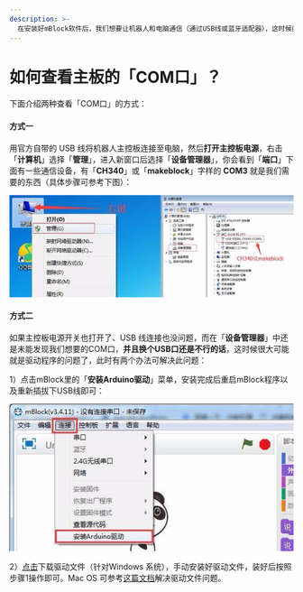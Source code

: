 ```yaml
---
description: >-
  在安装好mBlock软件后，我们想要让机器人和电脑通信（通过USB线或蓝牙适配器），这时候就需要用到「串口」（也就是我们常说的「COM口」，故后文均以「COM口」代替「串口」），那么该如何查看我们主控板对应的COM口呢？
---
```


# 如何查看主板的「COM口」？

下面介绍两种查看「COM口」的方式：

#### 方式一

用官方自带的 USB 线将机器人主控板连接至电脑，然后**打开主控板电源**，右击「**计算机**」选择「**管理**」，进入新窗口后选择「**设备管理器**」，你会看到「**端口**」下面有一些通信设备，有「**CH340**」或「**makeblock**」字样的 **COM3** 就是我们需要的东西（具体步骤可参考下图）：

![](../.gitbook/assets/image%20%2813%29.png)

#### 方式二

如果主控板电源开关也打开了、USB 线连接也没问题，而在「**设备管理器**」中还是未能发现我们想要的COM口，**并且换个USB口还是不行的话**，这时候很大可能就是驱动程序的问题了，此时有两个办法可解决此问题：

1）点击mBlock里的「**安装Arduino驱动**」菜单，安装完成后重启mBlock程序以及重新插拔下USB线即可：

![](../.gitbook/assets/image%20%2831%29.png)

2）[点击](http://bbs.makeblock.com/forum.php?mod=attachment&aid=MzkwMXxiMzQ5ZDQxMnwxNDczMDkxMzYyfDg1Njd8MTEwNA%3D%3D)下载驱动文件（针对Windows 系统），手动安装好驱动文件，装好后按照步骤1操作即可。Mac OS 可参考[这篇文档](http://www.mblock.cc/zh-home/docs/zh-run-makeblock-ch340-ch341-on-mac-os-sierra/)解决驱动文件问题。

